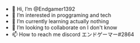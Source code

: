 - 👋 Hi, I’m @Endgamer1392
- 👀 I’m interested in proggraming and tech
- 🌱 I’m currently learning actually nothing 
- 💞️ I’m looking to collaborate on I don't know 
- 📫 How to reach me discord エンドゲーマー#2864

<!---
Endgamer1392/Endgamer1392 is a ✨ special ✨ repository because its `README.md` (this file) appears on your GitHub profile.
You can click the Preview link to take a look at your changes.
--->
